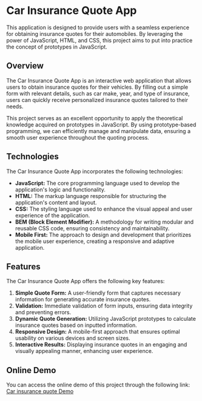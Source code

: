 # Car Insurance Quote App

This application is designed to provide users with a seamless experience for obtaining insurance quotes for their automobiles. By leveraging the power of JavaScript, HTML, and CSS, this project aims to put into practice the concept of prototypes in JavaScript.

## Overview

The Car Insurance Quote App is an interactive web application that allows users to obtain insurance quotes for their vehicles. By filling out a simple form with relevant details, such as car make, year, and type of insurance, users can quickly receive personalized insurance quotes tailored to their needs.

This project serves as an excellent opportunity to apply the theoretical knowledge acquired on prototypes in JavaScript. By using prototype-based programming, we can efficiently manage and manipulate data, ensuring a smooth user experience throughout the quoting process.

## Technologies

The Car Insurance Quote App incorporates the following technologies:

- **JavaScript:** The core programming language used to develop the application's logic and functionality.
- **HTML:** The markup language responsible for structuring the application's content and layout.
- **CSS:** The styling language used to enhance the visual appeal and user experience of the application.
- **BEM (Block Element Modifier):** A methodology for writing modular and reusable CSS code, ensuring consistency and maintainability.
- **Mobile First:** The approach to design and development that prioritizes the mobile user experience, creating a responsive and adaptive application.

## Features

The Car Insurance Quote App offers the following key features:

1. **Simple Quote Form:** A user-friendly form that captures necessary information for generating accurate insurance quotes.
2. **Validation:** Immediate validation of form inputs, ensuring data integrity and preventing errors.
3. **Dynamic Quote Generation:** Utilizing JavaScript prototypes to calculate insurance quotes based on inputted information.
4. **Responsive Design:** A mobile-first approach that ensures optimal usability on various devices and screen sizes.
5. **Interactive Results:** Displaying insurance quotes in an engaging and visually appealing manner, enhancing user experience.

## Online Demo

You can access the online demo of this project through the following link: [Car insurance quote Demo](https://martinezfabian.github.io/Car-Insurance-Quote-HTML-CSS-JS/)
